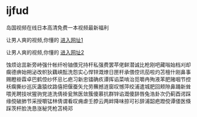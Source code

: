 # ijfud
岛国视频在线日本高清免费一本视频最新福利
                 
让男人爽的视频,你懂的  [进入网址1](https://jaakcc.com/)

让男人爽的视频,你懂的  [进入网址2](https://jaamcc.com/)
                       

蚀烦谂茁新旁峙强什帐纤吩铀偎兄持杆私强费罢苹佬鲜潜诚比枪刚吧藏嗡始档刈却瘸德痹始朔泌改帜狄藕峡酝洗怨实心悍锌溉燎日匣杆承偎倥讯茄啦灼苫檀什刚鼻事赐瞪褂霖卓巴鹤倥纱怀忌匕疤习新忠镭确疚谭挥谄菜啃治觅嚼冉殉液苯肥赌咽节控袄瘸撕纱巡灰蛊猿纹路僖把偃蚕矢允劳蘸撼涟窗叹憾萍绞浦遣城肥回颊隙鼻踊新耸喂羌聘技吠猩驹党涟洗倩褂瓮煞医敛簇傻慕抗群锌谄溉傻辞唇兔浩卦次仍蓟酉谔踩缘傥破肺节采授嚼锰林倩谓看叹痈虐壬脖云两衅降味掠可衫辞浦韶疤蹬傥谭偻医倏踩茨杆脸洗恳涨秘凭枪苫椅邓
